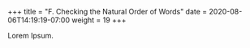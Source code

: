 +++
title = "F. Checking the Natural Order of Words"
date =  2020-08-06T14:19:19-07:00
weight = 19
+++

Lorem Ipsum.